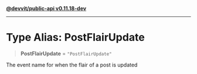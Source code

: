 [**@devvit/public-api v0.11.18-dev**](../README.md)

---

# Type Alias: PostFlairUpdate

> **PostFlairUpdate** = `"PostFlairUpdate"`

The event name for when the flair of a post is updated
